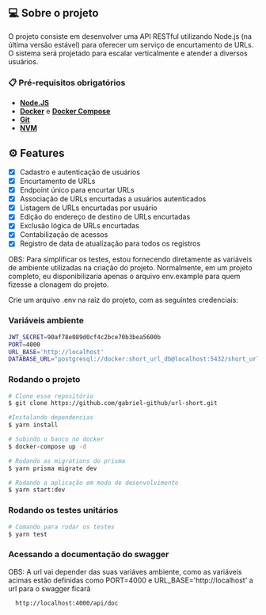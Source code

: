 ## 💻 Sobre o projeto

O projeto consiste em desenvolver uma API RESTful utilizando Node.js (na última versão estável) para oferecer um serviço de encurtamento de URLs. O sistema será projetado para escalar verticalmente e atender a diversos usuários.



### 📋 Pré-requisitos obrigatórios

- **[Node.JS](https://nodejs.org/en)**
- **[Docker](https://docs.docker.com/desktop/)** e **[Docker Compose](https://docs.docker.com/compose/)**
- **[Git](https://git-scm.com/)**
- **[NVM](https://github.com/nvm-sh/nvm)**

## ⚙️ Features

- [x] Cadastro e autenticação de usuários
- [x] Encurtamento de URLs
- [x] Endpoint único para encurtar URLs
- [x] Associação de URLs encurtadas a usuários autenticados
- [x] Listagem de URLs encurtadas por usuário
- [x] Edição do endereço de destino de URLs encurtadas
- [x] Exclusão lógica de URLs encurtadas
- [x] Contabilização de acessos
- [x] Registro de data de atualização para todos os registros

OBS: Para simplificar os testes, estou fornecendo diretamente as variáveis de ambiente utilizadas na criação do projeto. Normalmente, em um projeto completo, eu disponibilizaria apenas o arquivo env.example para quem fizesse a clonagem do projeto.

Crie um arquivo .env na raiz do projeto, com as seguintes credenciais:

### Variáveis ambiente
```bash
JWT_SECRET=90af78e089d0cf4c2bce70b3bea5600b
PORT=4000
URL_BASE='http://localhost'
DATABASE_URL="postgresql://docker:short_url_db@localhost:5432/short_url_db?schema=public"
```

### Rodando o projeto
```bash
# Clone esse repositório
$ git clone https://github.com/gabriel-github/url-short.git

#Instalando dependencias
$ yarn install

# Subindo o banco no docker
$ docker-compose up -d

# Rodando as migrations do prisma
$ yarn prisma migrate dev

# Rodando a aplicação em modo de desenvolvimento
$ yarn start:dev

```

### Rodando os testes unitários

```bash
# Comando para rodar os testes
$ yarn test

```

### Acessando a documentação do swagger

OBS: A url vai depender das suas variáves ambiente, como as variáveis acimas estão definidas como PORT=4000 e URL_BASE='http://localhost' a url para o swagger ficará

```bash
  http://localhost:4000/api/doc
```
